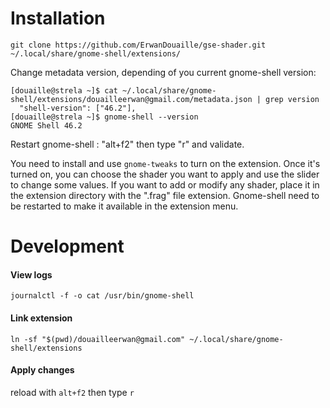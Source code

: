 # Installation

```
git clone https://github.com/ErwanDouaille/gse-shader.git ~/.local/share/gnome-shell/extensions/
```
Change metadata version, depending of you current gnome-shell version:
```
[douaille@strela ~]$ cat ~/.local/share/gnome-shell/extensions/douailleerwan@gmail.com/metadata.json | grep version
  "shell-version": ["46.2"], 
[douaille@strela ~]$ gnome-shell --version
GNOME Shell 46.2
```
Restart gnome-shell : "alt+f2" then type "r" and validate. 

You need to install and use `gnome-tweaks` to turn on the extension. Once it's turned on, you can choose the shader you want to apply and use the slider to change some values.
If you want to add or modify any shader, place it in the extension directory with the ".frag" file extension. Gnome-shell need to be restarted to make it available in the extension menu.


# Development
#### View logs
`journalctl -f -o cat /usr/bin/gnome-shell`

#### Link extension 
`ln -sf "$(pwd)/douailleerwan@gmail.com" ~/.local/share/gnome-shell/extensions`

#### Apply changes
reload with `alt+f2` then type `r`